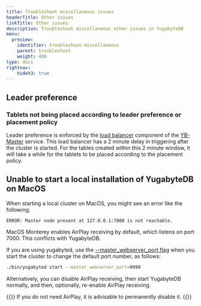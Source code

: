 ```yaml
---
title: Troubleshoot miscellaneous issues
headerTitle: Other issues
linkTitle: Other issues
description: Troubleshoot miscellaneous other issues in YugabyteDB
menu:
  preview:
    identifier: troubleshoot-miscellaneous
    parent: troubleshoot
    weight: 400
type: docs
rightnav:
    hideh3: true
---
```


## Leader preference

### Tablets not being placed according to leader preference or placement policy

Leader preference is enforced by the [load balancer](../../architecture/yb-master#load-balancing) component of the [YB-Master](../../architecture/yb-master) service. This load balancer has a 2 minute delay in triggering after the cluster is started. For the tables created within this 2 minute window, it will take a while for the tablets to be placed according to the placement policy.

## Unable to start a local installation of YugabyteDB on MacOS

When starting a local cluster on MacOS, you might see an error like the following:

```bash{.nocopy}
ERROR: Master node present at 127.0.0.1:7000 is not reachable.
```

MacOS Monterey enables AirPlay receiving by default, which listens on port 7000. This conflicts with YugabyteDB.

If you are using yugabyted, use the [--master_webserver_port flag](#advanced-flags) when you start the cluster to change the default port number, as follows:

```sh
./bin/yugabyted start --master_webserver_port=9999
```

Alternatively, you can disable AirPlay receiving, then start YugabyteDB normally, and then, optionally, re-enable AirPlay receiving.

{{<tip>}}
If you do not need AirPlay, it is advisable to permanently disable it.
{{</tip>}}

